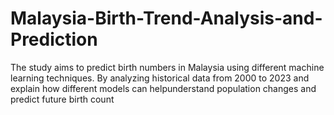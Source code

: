 # Malaysia-Birth-Trend-Analysis-and-Prediction
The study aims to predict birth numbers in Malaysia using different machine learning techniques. By analyzing historical data from 2000 to 2023 and explain how different models can helpunderstand population changes and predict future birth count
